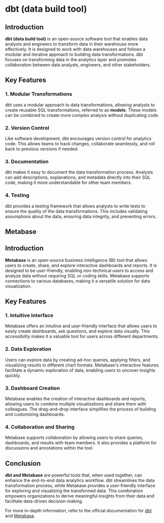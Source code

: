 # dbt (data build tool)

## Introduction

**dbt (data build tool)** is an open-source software tool that enables data analysts and engineers to transform data in their warehouse more effectively. It is designed to work with data warehouses and follows a modular and iterative approach to building data transformations. dbt focuses on transforming data in the analytics layer and promotes collaboration between data analysts, engineers, and other stakeholders.

## Key Features

### 1. Modular Transformations

dbt uses a modular approach to data transformations, allowing analysts to create reusable SQL transformations, referred to as **models**. These models can be combined to create more complex analysis without duplicating code.

### 2. Version Control

Like software development, dbt encourages version control for analytics code. This allows teams to track changes, collaborate seamlessly, and roll back to previous versions if needed.

### 3. Documentation

dbt makes it easy to document the data transformation process. Analysts can add descriptions, explanations, and metadata directly into their SQL code, making it more understandable for other team members.

### 4. Testing

dbt provides a testing framework that allows analysts to write tests to ensure the quality of the data transformations. This includes validating assumptions about the data, ensuring data integrity, and preventing errors.

## Metabase

## Introduction

**Metabase** is an open-source business intelligence (BI) tool that allows users to create, share, and explore interactive dashboards and reports. It is designed to be user-friendly, enabling non-technical users to access and analyze data without requiring SQL or coding skills. Metabase supports connections to various databases, making it a versatile solution for data visualization.

## Key Features

### 1. Intuitive Interface

Metabase offers an intuitive and user-friendly interface that allows users to easily create dashboards, ask questions, and explore data visually. This accessibility makes it a valuable tool for users across different departments.

### 2. Data Exploration

Users can explore data by creating ad-hoc queries, applying filters, and visualizing results in different chart formats. Metabase's interactive features facilitate a dynamic exploration of data, enabling users to uncover insights quickly.

### 3. Dashboard Creation

Metabase enables the creation of interactive dashboards and reports, allowing users to combine multiple visualizations and share them with colleagues. The drag-and-drop interface simplifies the process of building and customizing dashboards.

### 4. Collaboration and Sharing

Metabase supports collaboration by allowing users to share queries, dashboards, and results with team members. It also provides a platform for discussions and annotations within the tool.

## Conclusion

**dbt and Metabase** are powerful tools that, when used together, can enhance the end-to-end data analytics workflow. dbt streamlines the data transformation process, while Metabase provides a user-friendly interface for exploring and visualizing the transformed data. This combination empowers organizations to derive meaningful insights from their data and facilitate data-driven decision-making.

For more in-depth information, refer to the official documentation for [dbt](https://docs.getdbt.com/docs/introduction) and [Metabase](https://www.metabase.com/docs/latest/).
